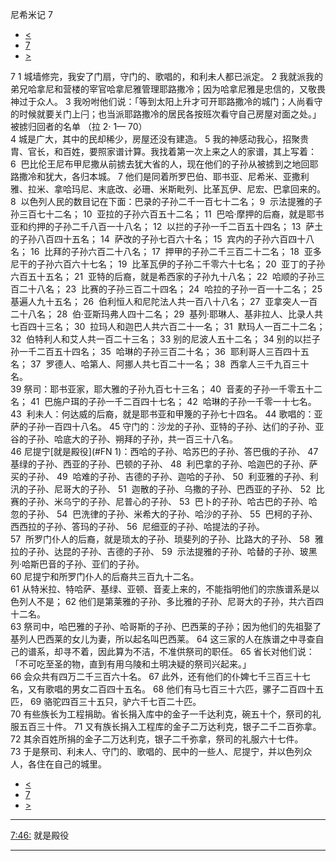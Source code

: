 ﻿





 尼希米记 7




* [<](bible/NEH06.md)
* [7](bible/NEH.md)
* [>](bible/NEH08.md)



 
7 
1 城墙修完，我安了门扇，守门的、歌唱的，和利未人都已派定。 
2 我就派我的弟兄哈拿尼和营楼的宰官哈拿尼雅管理耶路撒冷；因为哈拿尼雅是忠信的，又敬畏神过于众人。 
3 我吩咐他们说：「等到太阳上升才可开耶路撒冷的城门；人尚看守的时候就要关门上闩；也当派耶路撒冷的居民各按班次看守自己房屋对面之处。」 被掳归回者的名单 （拉
2·
1—
70）  
4 城是广大，其中的民却稀少，房屋还没有建造。 
5 我的神感动我心，招聚贵胄、官长，和百姓，要照家谱计算。我找着第一次上来之人的家谱，其上写着：  
6  巴比伦王尼布甲尼撒从前掳去犹大省的人，现在他们的子孙从被掳到之地回耶路撒冷和犹大，各归本城。 
7 他们是同着所罗巴伯、耶书亚、尼希米、亚撒利雅、拉米、拿哈玛尼、末底改、必珊、米斯毗列、比革瓦伊、尼宏、巴拿回来的。  
8  以色列人民的数目记在下面：巴录的子孙二千一百七十二名； 
9  示法提雅的子孙三百七十二名； 
10  亚拉的子孙六百五十二名； 
11  巴哈·摩押的后裔，就是耶书亚和约押的子孙二千八百一十八名； 
12  以拦的子孙一千二百五十四名； 
13  萨土的子孙八百四十五名； 
14  萨改的子孙七百六十名； 
15  宾内的子孙六百四十八名； 
16  比拜的子孙六百二十八名； 
17  押甲的子孙二千三百二十二名； 
18  亚多尼干的子孙六百六十七名； 
19  比革瓦伊的子孙二千零六十七名； 
20  亚丁的子孙六百五十五名； 
21  亚特的后裔，就是希西家的子孙九十八名； 
22  哈顺的子孙三百二十八名； 
23  比赛的子孙三百二十四名； 
24  哈拉的子孙一百一十二名； 
25  基遍人九十五名； 
26  伯利恒人和尼陀法人共一百八十八名； 
27  亚拿突人一百二十八名； 
28  伯·亚斯玛弗人四十二名； 
29  基列·耶琳人、基非拉人、比录人共七百四十三名； 
30  拉玛人和迦巴人共六百二十一名； 
31  默玛人一百二十二名； 
32  伯特利人和艾人共一百二十三名； 
33 别的尼波人五十二名； 
34 别的以拦子孙一千二百五十四名； 
35  哈琳的子孙三百二十名； 
36  耶利哥人三百四十五名； 
37  罗德人、哈第人、阿挪人共七百二十一名； 
38  西拿人三千九百三十名。  
39 祭司：耶书亚家，耶大雅的子孙九百七十三名； 
40  音麦的子孙一千零五十二名； 
41  巴施户珥的子孙一千二百四十七名； 
42  哈琳的子孙一千零一十七名。  
43  利未人：何达威的后裔，就是耶书亚和甲篾的子孙七十四名。 
44 歌唱的：亚萨的子孙一百四十八名。 
45 守门的：沙龙的子孙、亚特的子孙、达们的子孙、亚谷的子孙、哈底大的子孙、朔拜的子孙，共一百三十八名。  
46 尼提宁[就是殿役](#FN
1)：西哈的子孙、哈苏巴的子孙、答巴俄的子孙、 
47  基绿的子孙、西亚的子孙、巴顿的子孙、 
48  利巴拿的子孙、哈迦巴的子孙、萨买的子孙、 
49  哈难的子孙、吉德的子孙、迦哈的子孙、 
50  利亚雅的子孙、利汛的子孙、尼哥大的子孙、 
51  迦散的子孙、乌撒的子孙、巴西亚的子孙、 
52  比赛的子孙、米乌宁的子孙、尼普心的子孙、 
53  巴卜的子孙、哈古巴的子孙、哈忽的子孙、 
54  巴洗律的子孙、米希大的子孙、哈沙的子孙、 
55  巴柯的子孙、西西拉的子孙、答玛的子孙、 
56  尼细亚的子孙、哈提法的子孙。  
57  所罗门仆人的后裔，就是琐太的子孙、琐斐列的子孙、比路大的子孙、 
58  雅拉的子孙、达昆的子孙、吉德的子孙、 
59  示法提雅的子孙、哈替的子孙、玻黑列·哈斯巴音的子孙、亚们的子孙。  
60 尼提宁和所罗门仆人的后裔共三百九十二名。  
61 从特米拉、特哈萨、基绿、亚顿、音麦上来的，不能指明他们的宗族谱系是以色列人不是； 
62 他们是第莱雅的子孙、多比雅的子孙、尼哥大的子孙，共六百四十二名。  
63 祭司中，哈巴雅的子孙、哈哥斯的子孙、巴西莱的子孙；因为他们的先祖娶了基列人巴西莱的女儿为妻，所以起名叫巴西莱。 
64 这三家的人在族谱之中寻查自己的谱系，却寻不着，因此算为不洁，不准供祭司的职任。 
65 省长对他们说：「不可吃至圣的物，直到有用乌陵和土明决疑的祭司兴起来。」  
66 会众共有四万二千三百六十名。 
67 此外，还有他们的仆婢七千三百三十七名，又有歌唱的男女二百四十五名。 
68 他们有马七百三十六匹，骡子二百四十五匹， 
69 骆驼四百三十五只，驴六千七百二十匹。  
70 有些族长为工程捐助。省长捐入库中的金子一千达利克，碗五十个，祭司的礼服五百三十件。 
71 又有族长捐入工程库的金子二万达利克，银子二千二百弥拿。 
72 其余百姓所捐的金子二万达利克，银子二千弥拿，祭司的礼服六十七件。  
73 于是祭司、利未人、守门的、歌唱的、民中的一些人、尼提宁，并以色列众人，各住在自己的城里。 
* [<](bible/NEH06.md)
* [7](bible/NEH.md)
* [>](bible/NEH08.md)





---


[7:46:](#V46)
就是殿役




---









